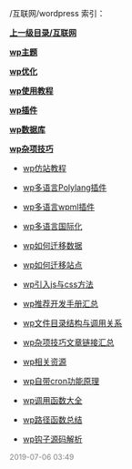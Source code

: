 /互联网/wordpress 索引：


**[上一级目录/互联网](/互联网/index.md)**

**[wp主题](/互联网/wordpress/wp主题/index.md)**

**[wp优化](/互联网/wordpress/wp优化/index.md)**

**[wp使用教程](/互联网/wordpress/wp使用教程/index.md)**

**[wp插件](/互联网/wordpress/wp插件/index.md)**

**[wp数据库](/互联网/wordpress/wp数据库/index.md)**

**[wp杂项技巧](/互联网/wordpress/wp杂项技巧/index.md)**

- [wp仿站教程](/互联网/wordpress/wp仿站教程.md)

- [wp多语言Polylang插件](/互联网/wordpress/wp多语言Polylang插件.md)

- [wp多语言wpml插件](/互联网/wordpress/wp多语言wpml插件.md)

- [wp多语言国际化](/互联网/wordpress/wp多语言国际化.md)

- [wp如何迁移数据](/互联网/wordpress/wp如何迁移数据.md)

- [wp如何迁移站点](/互联网/wordpress/wp如何迁移站点.md)

- [wp引入js与css方法](/互联网/wordpress/wp引入js与css方法.md)

- [wp推荐开发手册汇总](/互联网/wordpress/wp推荐开发手册汇总.md)

- [wp文件目录结构与调用关系](/互联网/wordpress/wp文件目录结构与调用关系.md)

- [wp杂项技巧文章链接汇总](/互联网/wordpress/wp杂项技巧文章链接汇总.md)

- [wp相关资源](/互联网/wordpress/wp相关资源.md)

- [wp自带cron功能原理](/互联网/wordpress/wp自带cron功能原理.md)

- [wp调用函数大全](/互联网/wordpress/wp调用函数大全.md)

- [wp路径函数总结](/互联网/wordpress/wp路径函数总结.md)

- [wp钩子源码解析](/互联网/wordpress/wp钩子源码解析.md)


<font size=2 color='grey'> 2019-07-06 03:49 </font>